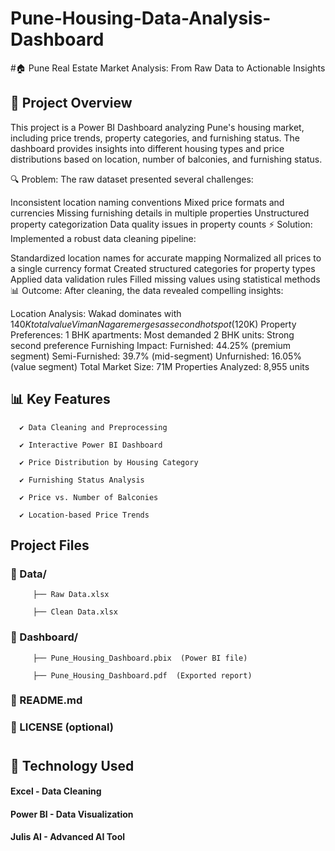 # Pune-Housing-Data-Analysis-Dashboard
#🏠 Pune Real Estate Market Analysis: From Raw Data to Actionable Insights

## 🏡 Project Overview

This project is a Power BI Dashboard analyzing Pune's housing market, including price trends, property categories, and furnishing status. The dashboard provides insights into different housing types and price distributions based on location, number of balconies, and furnishing status.


🔍 Problem:
The raw dataset presented several challenges:

Inconsistent location naming conventions
Mixed price formats and currencies
Missing furnishing details in multiple properties
Unstructured property categorization
Data quality issues in property counts
⚡ Solution:
Implemented a robust data cleaning pipeline:

Standardized location names for accurate mapping
Normalized all prices to a single currency format
Created structured categories for property types
Applied data validation rules
Filled missing values using statistical methods
📊 Outcome:
After cleaning, the data revealed compelling insights:

Location Analysis:
Wakad dominates with $140K total value
Viman Nagar emerges as second hotspot ($120K)
Property Preferences:
1 BHK apartments: Most demanded
2 BHK units: Strong second preference
Furnishing Impact:
Furnished: 44.25% (premium segment)
Semi-Furnished: 39.7% (mid-segment)
Unfurnished: 16.05% (value segment)
Total Market Size: 71M
Properties Analyzed: 8,955 units
## 📊 Key Features

      ✔️ Data Cleaning and Preprocessing

      ✔️ Interactive Power BI Dashboard

      ✔️ Price Distribution by Housing Category

      ✔️ Furnishing Status Analysis

      ✔️ Price vs. Number of Balconies

      ✔️ Location-based Price Trends

## Project Files

### 📂 Data/

         ├── Raw Data.xlsx

         ├── Clean Data.xlsx

### 📂 Dashboard/

         ├── Pune_Housing_Dashboard.pbix  (Power BI file)

         ├── Pune_Housing_Dashboard.pdf  (Exported report)


### 📜 README.md

### 📜 LICENSE (optional)
# 


## 🔧 Technology Used

#### Excel - Data Cleaning

#### Power BI - Data Visualization

#### Julis AI -  Advanced AI Tool
